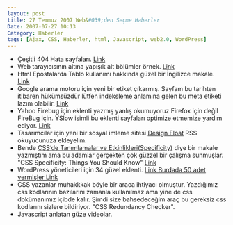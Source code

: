 ```yaml
---
layout: post
title: 27 Temmuz 2007 Web&#039;den Seçme Haberler
Date: 2007-07-27 10:13
Category: Haberler
tags: [Ajax, CSS, Haberler, html, Javascript, web2.0, WordPress]
---
```


-   Çeşitli 404 Hata sayfaları. [Link][]
-   Web tarayıcısının altına yapışık alt bölümler örnek. [Link][1]
-   Html Epostalarda Tablo kullanımı hakkında güzel bir İngilizce
    makale. [Link][2]
-   Google arama motoru için yeni bir etiket çıkarmış. Sayfam bu
    tarihten itibaren hükümsüzdür lütfen indeksleme anlamına gelen bu
    meta etiketi lazım olabilir. [Link][3]
-   Yahoo Firebug için eklenti yazmış yanlış okumuyoruz Firefox için
    değil FireBug için. YSlow isimli bu eklenti sayfaları optimize
    etmemize yardım ediyor. [Link][4]
-   Tasarımcılar için yeni bir sosyal imleme sitesi [Design Float][] RSS
    okuyucunuza ekleyelim.
-   Bende [CSS’de Tanımlamalar ve Etkinlikleri(Specificity)][] diye bir
    makale yazmıştım ama bu adamlar gerçekten çok güzzel bir çalışma
    sunmuşlar. "CSS Specificity: Things You Should Know" [Link][5]
-   WordPress yöneticileri için 34 güzel eklenti. [Link Burdada 50 adet
    vermişler Link
   ][]
-   CSS yazanlar muhakkkak böyle bir araca ihtiyacı olmuştur. Yazdığımız
    css kodlarının bazılarını zamanla kullanılmaz ama yine de css
    dokümanımız içibde kalır. Şimdi size bahsedeceğim araç bu gereksiz
    css kodlarını sizlere bildiriyor. "CSS Redundancy Checker".
-   Javascript anlatan güze videolar.


  [Link]: http://www.smashingmagazine.com/2007/07/25/wanted-your-404-error-pages/
    "404 Hata Sayfaları"
  [1]: http://inix.in.funpic.de/stickself.html "Ala yapışık "
  [2]: http://www.campaignmonitor.com/blog/archives/2007/07/tables_in_html_emails_nesting.html
    "Eposta Tablo"
  [3]: http://searchengineland.com/070712-093059.php
    "Meta unavailable_after"
  [4]: https://addons.mozilla.org/en-US/firefox/addon/5369 "YSlow"
  [Design Float]: http://www.designfloat.com/
    "Design Float / Submitted Entries"
  [CSS’de Tanımlamalar ve Etkinlikleri(Specificity)]: http://www.fatihhayrioglu.com/?p=180
  [5]: http://www.smashingmagazine.com/2007/07/27/css-specificity-things-you-should-know/
    "Link"
  [Link Burdada 50 adet vermişler Link    ]: http://mashable.com/2007/07/26/wordpress-admin-plugins/ "WordPress"
